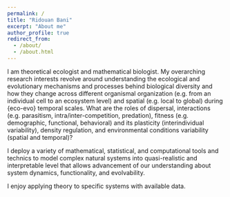```yaml
---
permalink: /
title: "Ridouan Bani"
excerpt: "About me"
author_profile: true
redirect_from:
  - /about/
  - /about.html
---
```




I am theoretical ecologist and mathematical biologist. My overarching research interests revolve around understanding the ecological and evolutionary mechanisms and processes behind biological diversity and how they change across different organismal organization (e.g. from an individual cell to an ecosystem level) and spatial (e.g. local to global) during {eco-evo} temporal scales. What are the roles of dispersal, interactions (e.g. parasitism, intra/inter-competition, predation), fitness (e.g. demographic, functional, behavioral) and its plasticity (interindividual variability), density regulation, and environmental conditions variability (spatial and temporal)? 

I deploy a variety of mathematical, statistical, and computational tools and technics to model complex natural systems into quasi-realistic and interpretable level that allows advancement of our understanding about system dynamics, functionality, and evolvability.

I enjoy applying theory  to specific systems with available data.




